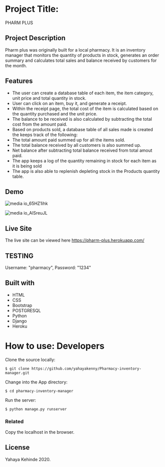 # Project Title: 
PHARM PLUS

## Project Description
Pharm plus was originally built for a local pharmacy. It is an inventory manager that monitors the quantity of products in stock, generates an order summary and calculates total sales and balance received by customers for the month.

## Features
-  The user can create a database table of each item, the item category, unit price and total quantity in stock.
-  User can click on an item, buy it, and generate a receipt.
-  Within the receipt page, the total cost of the item is calculated based on the quantity purchased and the unit price.
-  The balance to be received is also calculated by subtracting the total cost from the amount paid.
-  Based on products sold, a database table of all sales made is created the keeps track of the following:
-  The total amount paid summed up for all the items sold.
-  The total balance received by all customers is also summed up.
-  Net balance after subtracting total balance received from total amout paid.
-  The app keeps a log of the quantity remaining in stock for each item as it is being sold
-  The app is also able to replenish depleting stock in the Products quantity table.

## Demo

![media io_65HZ1ihk](https://user-images.githubusercontent.com/63402676/97774768-ec46c680-1b5a-11eb-98cc-6ffbd619bac8.gif)

![media io_AlSreuJL](https://user-images.githubusercontent.com/63402676/97774751-b99cce00-1b5a-11eb-851c-c99b032f432c.gif)

## Live Site
The live site can be viewed here https://pharm-plus.herokuapp.com/

## TESTING
Username: "pharmacy", 
Password: "1234"

## Built with
- HTML
- CSS
- Bootstrap
- POSTGRESQL
- Python
- Django
- Heroku


# How to use: Developers

Clone the source locally:
```
$ git clone https://github.com/yahayakenny/Pharmacy-inventory-manager.git
```

Change into the App directory:

```
$ cd pharmacy-inventory-manager
```

Run the server:
```
$ python manage.py runserver
```

### Related
Copy the localhost in the browser.


## License
Yahaya Kehinde 2020.














